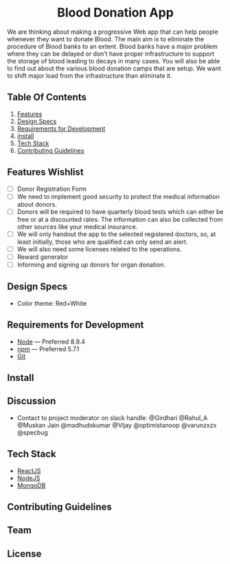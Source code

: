 <h1 align="center">Blood Donation App</h1>

We are thinking about making a progressive Web app that can help people whenever they want to donate Blood.
The main aim is to eliminate the procedure of Blood banks to an extent. Blood banks have a major problem where they can be delayed or don’t have proper infrastructure to support the storage of blood leading to decays in many cases.
You will also be able to find out about the various blood donation camps that are setup. We want to shift major load from the infrastructure than eliminate it.


## Table Of Contents

  1. [Features](#features-wishlist)
  2. [Design Specs](#design-specs)
  3. [Requirements for Development](#requirements-for-development)
  4. [install](#install)
  5. [Tech Stack](#tech-stack)
  6. [Contributing Guidelines](#contributing-guidelines)

## Features Wishlist

- [ ] Donor Registration Form
- [ ] We need to implement good security to protect the medical information about donors.
- [ ] Donors will be required to have quarterly blood tests which can either be free or at a discounted rates. The information can also be collected from other sources like your medical insurance.
- [ ] We will only handout the app to the selected registered doctors, so, at least initially, those who are qualified can only send an alert.
- [ ] We will also need some licenses related to the operations.
- [ ] Reward generator
- [ ] Informing and signing up donors for organ donation.

## Design Specs
  * Color theme: Red+White
  
## Requirements for Development

 - [Node](https://nodejs.org/en/) — Preferred 8.9.4
 - [npm](https://www.npmjs.com/get-npm) — Preferred 5.7.1
 - [Git](https://git-scm.com/)

## Install

## Discussion

 - Contact to project moderator on slack handle: @Girdhari @Rahul_A @Muskan Jain @madhudskumar @Vijay @optimistanoop @varunzxzx @specbug

## Tech Stack

- [ReactJS](https://reactjs.org/)
- [NodeJS](https://nodejs.org/en/)
- [MongoDB](https://www.mongodb.com/)

## Contributing Guidelines

## Team

## License 

